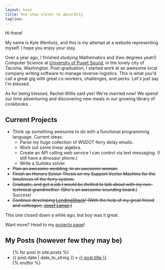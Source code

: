 ```yaml
---
layout: base
title: One step closer to absurdity
tagline:
---
```


Hi there!

My name is Kyle Wenholz, and this is my attempt at a website representing
myself.  I hope you enjoy your stay.

Over a year ago, I finished studying Mathematics and (two degrees yeah!)
Computer Science at [University of Puget Sound](http://pugetsound.edu),
in the lovely city of Tacoma, Washington. Post-graduation, I started work
at an awesome local company writing software to manage reverse-logistics.
This is what you'd call a great gig with great co-workers, challenges, and
perks. Let's just say I'm blessed.

As for being blessed, Rachel Willis said yes!  We're married now!  We spend
our time adventuring and discovering new meals in our growing library of 
cookbooks.

## Current Projects ##
* Think up something awesome to do with a functional programming language. 
Current ideas:
  * Parse my huge collection of WSDOT ferry delay emails.
  * Work out some linear algebra.
  * Create an API calling web service I can control via text messaging. (I still have a dinosaur phone.)
  * Write a Sudoku solver.
* <strike>Plan an awesome wedding, to an awesome woman.</strike>
* <strike>Finish an Honors Senior Thesis on my Support Vector Machine for the 
timeliness of the ferry system.</strike>
* <strike>Graduate, and get a job I would be thrilled to talk about with my 
non-technical grandmother.  (She's an awesome sounding board.)</strike>  
Success!
* <strike>Continue developing [LendingShack](http://www.lendingshack.com)! (With the help of my great friend and colleague, 
[Josef Lange](http://www.josefdlange.com).)
</strike>  
This one closed down a while ago, but boy was it great.

Want more?  Head to my [projects page](/projects)!

## My Posts (however few they may be) ##

<ul class="posts">
  {% for post in site.posts %}
    <li><span>{{ post.date | date_to_string }}</span> &raquo; <a href="{{ BASE_PATH }}{{ post.url }}">{{ post.title }}</a></li>
  {% endfor %}
</ul>

